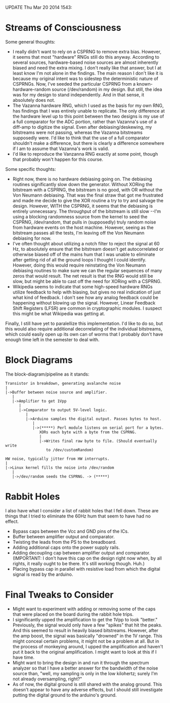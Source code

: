 UPDATE Thu Mar 20 2014 1543:

Streams of Consciousness
========================

Some general thoughts:

  * I really didn't want to rely on a CSPRNG to remove extra bias. However, it
    seems that most "hardware" RNGs still do this anyway. According to several
sources, hardware-based noise sources are almost inherently biased and need the
extra mixing. I don't really like that answer, but I at least know I'm not
alone in the findings. The main reason I don't like it is because my original 
intent was to sidestep the deterministic nature of CSPRNGs. Now, I've seeded 
the particular CSPRNG from a known-hardware-random source (/dev/random) in my 
design. But still, the idea was for my design to stand independently. And in 
that sense, it absolutely does not.
  * The Vazanna hardware RNG, which I used as the basis for my own RNG, has
    findings that I was entirely unable to replicate. The only difference at
the hardware level up to this point between the two designs is my use of a full
comparator for the ADC portion, rather than Vazanna's use of a diff-amp to
digitize the signal. Even after debiasing/deskewing, my bitstreams were not
passing, whereas the Vazanna bitstreams supposedly were. I'd like to think that
the use of a full comparator shouldn't make a difference, but there is clearly
a difference somewhere if I am to assume that Vazanna's work is valid.
  * I'd like to reproduce the Vanzanna RNG exactly at some point, though that
    probably won't happen for this course.

Some specific thoughts:

  * Right now, there is no hardware debiasing going on. The debiasing routines
    significantly slow down the generator. Without XORing the bitstream with a
CSPRNG, the bitstream is no good, with OR without the Von Neumann debiasing.
That was the final straw that got me frustrated and made me decide to give the
XOR routine a try to try and salvage the design.  However, WITH the CSPRNG, it
seems that the debiasing is entirely unnecessary.  The throughput of the
bitstream is still slow --I'm using a blocking randomness source from the
kernel to seed the CSPRNG, /dev/random, that pulls in (supposedly) truly random
noise from hardware events on the host machine. However, seeing as the
bitstream passes all the tests, I'm leaving off the Von Neumann debiasing for
now.
  * I've often thought about utilizing a notch filter to reject the signal at
    60 Hz, to absolutely ensure that the bitstream doesn't get autocorrelated
or otherwise biased off of the mains hum  that I was unable to eliminate after
getting rid of all the ground loops I thought I could identify.  However, doing
this would require reinstating the Von Neumann debiasing routines to make sure
we can the regular sequences of many zeros that would result. The net result is
that the RNG would still be slow, but might be able to cast off the need for
XORing with a CSPRNG.
  * Wikipedia seems to indicate that some high-speed hardware RNGs utilize
    feedback to help with biasing, but gives no real indication of just what
kind of feedback. I don't see how any analog feedback could be happening
without blowing up the signal. However, Linear Feedback Shift Registers (LFSR)
are common in cryptographic modules. I suspect this might be what Wikipedia was
getting at.

Finally, I still have yet to paralellize this implementation. I'd like to 
do so, but this would also require additional decorrelating of the individual 
bitstreams, which could easily open up its own can of worms that I probably 
don't have enough time left in the semester to deal with.

Block Diagrams
==============

The block-diagram/pipeline as it stands:


    Transistor in breakdown, generating avalanche noise
    | 
    |->Buffer between noise source and amplifier.
       |
       |->Amplifier to get 1Vpp
          |
          |->Comparator to output 5V-level logic.
             |
             |->Arduino samples the digital output. Passes bytes to host.
                |
                |->(*****) Perl module listens on serial port for a bytes. 
                   XORs each byte with a byte from the CSPRNG.
                   |
                   |->Writes final raw byte to file. (Should eventually write 
                      to /dev/customRandom)
    
    HW noise, typically jitter from HW interrupts.
    |
    |->Linux kernel fills the noise into /dev/random
       |
       |->/dev/random seeds the CSPRNG. -> (*****)


Rabbit Holes
============

I also have what I consider a list of rabbit holes that I fell down. These are 
things that I tried to eliminate the 60Hz hum that seem to have had no 
effect.

  * Bypass caps between the Vcc and GND pins of the ICs.
  * Buffer between amplifier output and comparator.
  * Twisting the leads from the PS to the breadboard.
  * Adding additional caps onto the power supply rails.
  * Adding decoupling cap between amplifier output and comparator.  (IMPORTANT:
    I don't have this cap on the design right now when, by all rights, it
really ought to be there. It's still working though. Huh.)
  * Placing bypass cap in parallel with resistive load from which the digital
    signal is read by the arduino.

Final Tweaks to Consider
========================

  * Might want to experiment with adding or removing some of the caps that were
    placed on the board during the rabbit hole trips.
  * I significantly upped the amplification to get the 1Vpp to look "better."
    Previously, the signal would only have a few "spikes" that hit the peaks.
And this seemed to result in heavily biased bitstreams. However, after the amp
boost, the signal was basically "drowned" in the 1V range. This might conceal
certain problems, it might not be a problem at all. But in the process of
monkeying around, I upped the amplification and haven't put it back to the
original amplification. I might want to look at this if I have time.
  * Might want to bring the design in and run it through the spectrum analyzer
    so that I have a better answer for the bandwidth of the noise source than,
"well, my sampling is only in the low kilohertz; surely I'm not already
oversampling, right?"
  * As of now, the digital ground is still shared with the analog ground. This
    doesn't appear to have any adverse effects, but I should still investigate
putting the digital ground to the arduino's ground.
